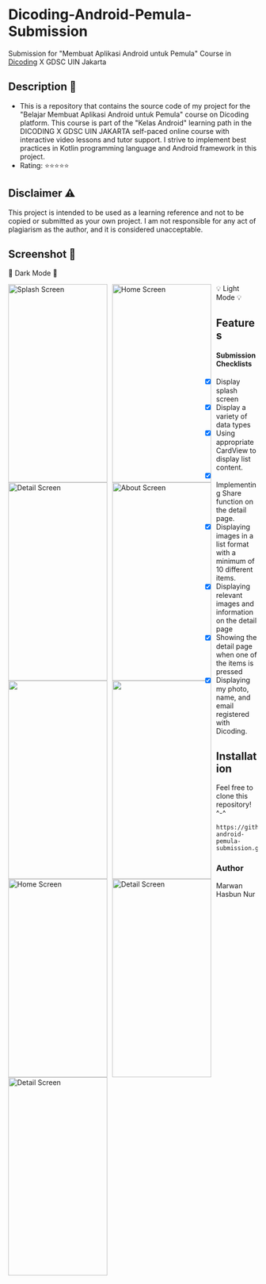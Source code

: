 # Dicoding-Android-Pemula-Submission
Submission for "Membuat Aplikasi Android untuk Pemula" Course in <a href="https://dicoding.com/">Dicoding</a> X GDSC UIN Jakarta
## Description 📝
<ul>
  <li>This is a repository that contains the source code of my project for the "Belajar Membuat Aplikasi Android untuk Pemula" course on Dicoding platform. This course is part of the "Kelas Android" learning path in the DICODING X GDSC UIN JAKARTA self-paced online course with interactive video lessons and tutor support. I strive to implement best practices in Kotlin programming language and Android framework in this project.</li>
  <li>Rating: ⭐⭐⭐⭐⭐</li>
</ul>

## Disclaimer ⚠
This project is intended to be used as a learning reference and not to be copied or submitted as your own project. I am not responsible for any act of plagiarism as the author, and it is considered unacceptable.
## Screenshot 📱
<p>🌙 Dark Mode 🌙 </p>
 
<img src="https://user-images.githubusercontent.com/66239132/232714859-09a372e5-d365-4c7e-b7ba-d80fc18183c9.png"
     alt="Splash Screen"
     style="float: left; margin-right: 10px;"
     width="200"
     height="400"/>
<img src="https://user-images.githubusercontent.com/66239132/232715183-50897799-270f-4a67-8980-6d7372cb090b.png"
     alt="Home Screen"
     style="float: left; margin-right: 10px;"
     width="200"
     height="400"/>
<img src="https://user-images.githubusercontent.com/66239132/232715192-92a23af2-2c5b-4530-a435-fb6b2755ac89.png"
     alt="Detail Screen"
     style="float: left; margin-right: 10px;"
     width="200"
     height="400"/>
<img src="https://user-images.githubusercontent.com/66239132/232715208-b3ee1d0f-1f59-493a-8e29-564b86ea1cf3.png"
     alt="About Screen"
     style="float: left; margin-right: 10px;"
     width="200"
     height="400"/>
<img src="https://user-images.githubusercontent.com/66239132/232715227-ae676952-a6a5-4873-87cb-a600b668adae.png" 
     width="200" 
     height="400"
     style="float: left; margin-right: 10px;"/> 
<img src="https://user-images.githubusercontent.com/66239132/232715245-458f0b80-661e-4ea0-868a-c166fea28b60.png" 
     width="200" 
     height="400"
     style="float: left; margin-right: 10px;"/>
<p>💡 Light Mode 💡</p>

<img src="https://user-images.githubusercontent.com/66239132/232719039-18c87b8c-ff2f-4f19-8c6e-0c78a21acc8c.png"
     alt="Home Screen"
     style="float: left; margin-right: 10px;"
     width="200"
     height="400"/>
<img src="https://user-images.githubusercontent.com/66239132/232719122-68cd1cdb-d6ff-450d-a94f-5c253460c1d8.png"
     alt="Detail Screen"
     style="float: left; margin-right: 10px;"
     width="200"
     height="400"/>
<img src="https://user-images.githubusercontent.com/66239132/232719135-92de7d44-5a53-401e-949c-683f02e681a3.png"
     alt="Detail Screen"
     style="float: left; margin-right: 10px;"
     width="200"
     height="400"/> </p>
     
## Features
#### Submission Checklists
- [x] Display splash screen
- [x] Display a variety of data types
- [x] Using appropriate CardView to display list content.
- [x] Implementing Share function on the detail page.
- [x] Displaying images in a list format with a minimum of 10 different items.
- [x] Displaying relevant images and information on the detail page
- [x] Showing the detail page when one of the items is pressed
- [x] Displaying my photo, name, and email registered with Dicoding. 

## Installation
Feel free to clone this repository! ^-^
```
https://github.com/MarwanHN/dicoding-android-pemula-submission.git
```

### Author
Marwan Hasbun Nur

